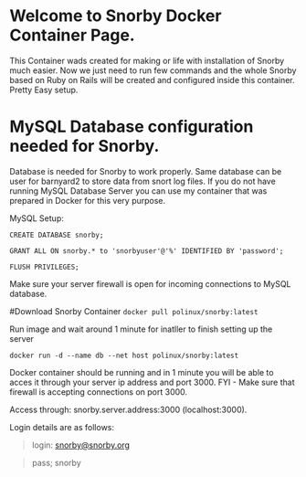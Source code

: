 # Welcome to Snorby Docker Container Page.
This Container wads created for making or life with installation of Snorby much easier. Now we just need to run few commands and the whole Snorby based on Ruby on Rails will be created and configured inside this 
container. Pretty Easy setup.  

# MySQL Database configuration needed for Snorby.
Database is needed for Snorby to work properly. Same database can be user for barnyard2 to store data from snort log files. 
If you do not have running MySQL Database Server you can use my container that was prepared in Docker for this very purpose. 

MySQL Setup:

`CREATE DATABASE snorby;`

`GRANT ALL ON snorby.* to 'snorbyuser'@'%' IDENTIFIED BY 'password';`

`FLUSH PRIVILEGES;`

Make sure your server firewall is open for incoming connections to MySQL database.

#Download Snorby Container
`docker pull polinux/snorby:latest`

Run image and wait around 1 minute for inatller to finish setting up the server

`docker run -d --name db --net host polinux/snorby:latest`

Docker container should be running and in 1 minute you will be able to acces it through your server ip address and port 3000.
FYI - Make sure that firewall is accepting connections on port 3000. 

Access through: snorby.server.address:3000 (localhost:3000).

Login details are as follows:
> login:  snorby@snorby.org

> pass;   snorby

